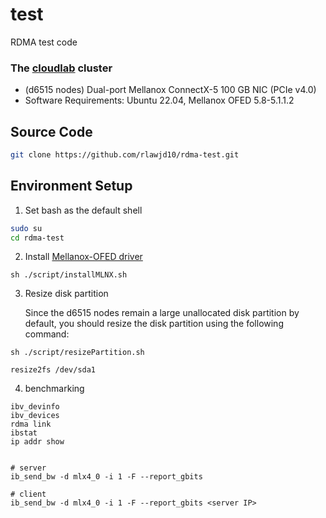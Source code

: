 # test
RDMA test code

### The [cloudlab](https://docs.cloudlab.us/hardware.html#%28part._apt-cluster%29) cluster

- (d6515 nodes) Dual-port Mellanox ConnectX-5 100 GB NIC (PCIe v4.0)
- Software Requirements: Ubuntu 22.04, Mellanox OFED 5.8-5.1.1.2

## Source Code
```bash
git clone https://github.com/rlawjd10/rdma-test.git
```
## Environment Setup
1. Set bash as the default shell
```bash
sudo su
cd rdma-test
```
2. Install [Mellanox-OFED driver](https://network.nvidia.com/products/infiniband-drivers/linux/mlnx_ofed/)
```
sh ./script/installMLNX.sh
```
3. Resize disk partition
   
   Since the d6515 nodes remain a large unallocated disk partition by default, you should resize the disk partition using the following command:

```shell
sh ./script/resizePartition.sh
```
```shell
resize2fs /dev/sda1
```
4. benchmarking
```
ibv_devinfo
ibv_devices
rdma link
ibstat
ip addr show


# server
ib_send_bw -d mlx4_0 -i 1 -F --report_gbits

# client
ib_send_bw -d mlx4_0 -i 1 -F --report_gbits <server IP>
```
